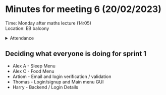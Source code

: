 # Minutes for meeting 6 (20/02/2023)
Time: Monday after maths lecture (14:05) <br>
Location: EB balcony

<details><summary>Attendance</summary><p>
  
  - Alexander Agafonov	
  - Thomas Canning	
  - Artiom	Casian	
  - ~Arthur	Chen~
  - Alex	Clarke	
  - Harry Crane
  
  </p></details>

  <h2> Deciding what everyone is doing for sprint 1 </h2>
  
- Alex A - Sleep Menu
- Alex C - Food Menu
- Artiom - Email and login verification / validation
- Thomas - Login/signup and Main menu GUI 
- Harry - Backend / Login Details


